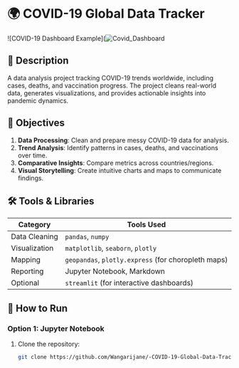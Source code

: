 # 🌍 COVID-19 Global Data Tracker

![COVID-19 Dashboard Example](![Covid_Dashboard](https://github.com/user-attachments/assets/64cc55f5-b251-42a7-90e1-28f91d8d8a96)

## 📌 Description
A data analysis project tracking COVID-19 trends worldwide, including cases, deaths, and vaccination progress. The project cleans real-world data, generates visualizations, and provides actionable insights into pandemic dynamics.

## 🎯 Objectives
1. **Data Processing**: Clean and prepare messy COVID-19 data for analysis.
2. **Trend Analysis**: Identify patterns in cases, deaths, and vaccinations over time.
3. **Comparative Insights**: Compare metrics across countries/regions.
4. **Visual Storytelling**: Create intuitive charts and maps to communicate findings.

## 🛠️ Tools & Libraries
| Category       | Tools Used                                                                 |
|----------------|---------------------------------------------------------------------------|
| Data Cleaning  | `pandas`, `numpy`                                                        |
| Visualization  | `matplotlib`, `seaborn`, `plotly`                                        |
| Mapping        | `geopandas`, `plotly.express` (for choropleth maps)                      |
| Reporting      | Jupyter Notebook, Markdown                                               |
| Optional       | `streamlit` (for interactive dashboards)                                 |

## 🚀 How to Run
### Option 1: Jupyter Notebook
1. Clone the repository:
   ```bash
   git clone https://github.com/Wangarijane/-COVID-19-Global-Data-Tracker.git
